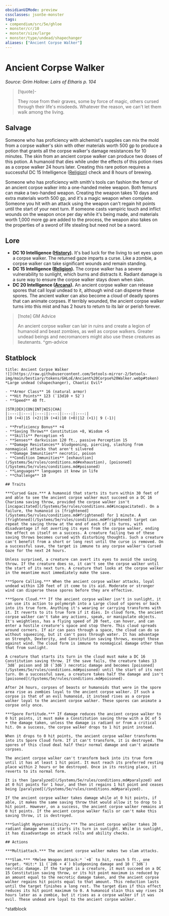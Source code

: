 ```yaml
---
obsidianUIMode: preview
cssclasses: json5e-monster
tags:
- compendium/src/5e/ghloe
- monster/cr/10
- monster/size/large
- monster/type/undead/shapechanger
aliases: ["Ancient Corpse Walker"]
---
```

# Ancient Corpse Walker
*Source: Grim Hollow: Lairs of Etharis p. 104*  

> [!quote]-  
> 
> They rose from their graves, some by force of magic, others cursed through their life's misdeeds. Whatever the reason, we can't let them walk among the living.

## Salvage

Someone who has proficiency with alchemist's supplies can mix the mold from a corpse walker's skin with other materials worth 500 gp to produce a potion that grants all the corpse walker's damage resistances for 10 minutes. The skin from an ancient corpse walker can produce two doses of this potion. A humanoid that dies while under the effects of this potion rises as a corpse walker 24 hours later. Creating this rare potion requires a successful DC 15 Intelligence ([Religion](/Systems/5e/rules/skills.md#Religion)) check and 8 hours of brewing.

Someone who has proficiency with smith's tools can fashion the femur of an ancient corpse walker into a one-handed melee weapon. Both femurs can make a two-handed weapon. Creating the weapon takes 10 days and extra materials worth 500 gp, and it's a magic weapon when complete. Someone you hit with an attack using the weapon can't regain hit points until the start of your next turn. If someone casts vampiric touch and inflict wounds on the weapon once per day while it's being made, and materials worth 1,000 more gp are added to the process, the weapon also takes on the properties of a sword of life stealing but need not be a sword.

## Lore

- **DC 10 Intelligence ([History](/Systems/5e/rules/skills.md#History)).** It's bad luck for the living to set eyes upon a corpse walker. The returned gaze imparts a curse. Like a zombie, a corpse walker can take significant wounds and remain standing.  
- **DC 15 Intelligence ([Religion](/Systems/5e/rules/skills.md#Religion)).** The corpse walker has a severe vulnerability to sunlight, which burns and distracts it. Radiant damage is a sure way to ensure the corpse walker stays down when slain.  
- **DC 20 Intelligence ([Arcana](/Systems/5e/rules/skills.md#Arcana)).** An ancient corpse walker can release spores that call loyal undead to it, although wind can disperse these spores. The ancient walker can also become a cloud of deadly spores that can animate corpses. If terribly wounded, the ancient corpse walker turns into this mist and has 2 hours to return to its lair or perish forever.  

> [!note] GM Advice
> 
> An ancient corpse walker can lair in ruins and create a legion of humanoid and beast zombies, as well as corpse walkers. Greater undead beings and necromancers might also use these creatures as lieutenants.
^gm-advice

## Statblock

```ad-statblock
title: Ancient Corpse Walker
![](https://raw.githubusercontent.com/5etools-mirror-2/5etools-img/main/bestiary/tokens/GHLoE/Ancient%20Corpse%20Walker.webp#token)
*Large undead (shapechanger), Chaotic Evil*

- **Armor Class** 16 (natural armor)
- **Hit Points** 123 (`13d10 + 52`)
- **Speed** 40 ft.

|STR|DEX|CON|INT|WIS|CHA|
|:---:|:---:|:---:|:---:|:---:|:---:|
|19 (+4)|15 (+2)|19 (+4)|10 (+0)|12 (+1)| 9 (-1)|

- **Proficiency Bonus** +4
- **Saving Throws** Constitution +8, Wisdom +5
- **Skills** Perception +5
- **Senses** darkvision 120 ft., passive Perception 15
- **Damage Resistances** bludgeoning, piercing, slashing from nonmagical attacks that aren't silvered
- **Damage Immunities** necrotic, poison
- **Condition Immunities** [exhaustion](/Systems/5e/rules/conditions.md#exhaustion), [poisoned](/Systems/5e/rules/conditions.md#poisoned)
- **Languages** languages it knew in life
- **Challenge** 10

## Traits

***Cursed Gaze.*** A humanoid that starts its turn within 30 feet of and able to see the ancient corpse walker must succeed on a DC 16 Charisma saving throw, provided the corpse walker isn't [incapacitated](/Systems/5e/rules/conditions.md#incapacitated). On a failure, the humanoid is [frightened](/Systems/5e/rules/conditions.md#frightened) for 1 minute. A [frightened](/Systems/5e/rules/conditions.md#frightened) target can repeat the saving throw at the end of each of its turns, with disadvantage if not averting its eyes from the corpse walker, ending the effect on itself on a success. A creature failing two of these saving throws becomes cursed with disturbing thoughts. Such a creature can't benefit from a short or long rest until the curse is removed. On a successful save, the target is immune to any corpse walker's Cursed Gaze for the next 24 hours.

Unless surprised, a creature can avert its eyes to avoid the saving throw. If the creature does so, it can't see the corpse walker until the start of its next turn. A creature that looks at the corpse walker in the meantime must immediately make the save.

***Spore Calling.*** When the ancient corpse walker attacks, loyal undead within 120 feet of it come to its aid. Moderate or stronger wind can disperse these spores before they are effective.

***Spore Cloud.*** If the ancient corpse walker isn't in sunlight, it can use its action to polymorph into a Large cloud of spores or back into its true form. Anything it's wearing or carrying transforms with it. It reverts to its true form if it dies. In cloud form, the ancient corpse walker can't take any actions, speak, or manipulate objects. It's weightless, has a flying speed of 20 feet, can hover, and can enter a hostile creature's space and stop there. This cloud spreads around corners. If air can pass through a space, the cloud can do so without squeezing, but it can't pass through water. It has advantage on Strength, Dexterity, and Constitution saving throws, except those against wind. The cloud form is immune to nonmagical damage other than that from sunlight.

A creature that starts its turn in the cloud must make a DC 16 Constitution saving throw. If the save fails, the creature takes 13 `3d8` poison and 10 (`3d6`) necrotic damage and becomes [poisoned](/Systems/5e/rules/conditions.md#poisoned) until the start of its next turn. On a successful save, a creature takes half the damage and isn't [poisoned](/Systems/5e/rules/conditions.md#poisoned).

After 24 hours, corpses of beasts or humanoids that were in the spore area rise as zombies loyal to the ancient corpse walker. If such a corpse is that of an evil humanoid, it instead rises as a corpse walker loyal to the ancient corpse walker. These spores can animate a corpse only once.

***Spore Fortitude.*** If damage reduces the ancient corpse walker to 0 hit points, it must make a Constitution saving throw with a DC of 5 + the damage taken, unless the damage is radiant or from a critical hit. On a success, the corpse walker drops to 1 hit point instead.

When it drops to 0 hit points, the ancient corpse walker transforms into its Spore Cloud form. If it can't transform, it is destroyed. The spores of this cloud deal half their normal damage and can't animate corpses.

The ancient corpse walker can't transform back into its true form until it has at least 1 hit point. It must reach its preferred resting place within 2 hours or be destroyed. Once in its resting place, it reverts to its normal form.

It is then [paralyzed](/Systems/5e/rules/conditions.md#paralyzed) and at 0 hit points for 1 hour, and then it regains 1 hit point and ceases being [paralyzed](/Systems/5e/rules/conditions.md#paralyzed).

If the ancient corpse walker takes damage while at 0 hit points, if able, it makes the same saving throw that would allow it to drop to 1 hit point. However, on a success, the ancient corpse walker remains at 0 hit points. If the ancient corpse walker fails or can't make this saving throw, it is destroyed.

***Sunlight Hypersensitivity.*** The ancient corpse walker takes 20 radiant damage when it starts its turn in sunlight. While in sunlight, it has disadvantage on attack rolls and ability checks.

## Actions

***Multiattack.*** The ancient corpse walker makes two slam attacks.

***Slam.*** *Melee Weapon Attack:* `+8` to hit, reach 5 ft., one target. *Hit:* 11 (`2d6 + 4`) bludgeoning damage and 10 (`3d6`) necrotic damage. If the target is a creature, it must succeed on a DC 15 Constitution saving throw, or its hit point maximum is reduced by an amount equal to the necrotic damage taken, and the ancient corpse walker regains hit points equal to that amount. This reduction lasts until the target finishes a long rest. The target dies if this effect reduces its hit point maximum to 0. A humanoid slain this way rises 24 hours later as a zombie, but it rises as a corpse walker if it was evil. These undead are loyal to the ancient corpse walker.
```
^statblock
